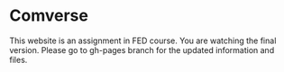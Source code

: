 # Comverse
This website is an assignment in FED course.
You are watching the final version.
Please go to gh-pages branch for the updated information and files.
